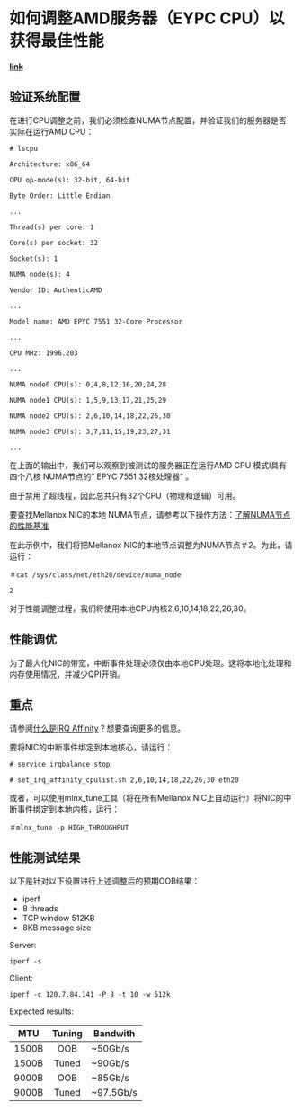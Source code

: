 # 如何调整AMD服务器（EYPC CPU）以获得最佳性能

[**link**](https://community.mellanox.com/s/article/how-to-tune-an-amd-server--eypc-cpu--for-maximum-performance)

## 验证系统配置

在进行CPU调整之前，我们必须检查NUMA节点配置，并验证我们的服务器是否实际在运行AMD CPU：

    # lscpu

    Architecture: x86_64

    CPU op-mode(s): 32-bit, 64-bit

    Byte Order: Little Endian

    ...

    Thread(s) per core: 1

    Core(s) per socket: 32

    Socket(s): 1

    NUMA node(s): 4

    Vendor ID: AuthenticAMD

    ...

    Model name: AMD EPYC 7551 32-Core Processor

    ...

    CPU MHz: 1996.203

    ...

    NUMA node0 CPU(s): 0,4,8,12,16,20,24,28

    NUMA node1 CPU(s): 1,5,9,13,17,21,25,29

    NUMA node2 CPU(s): 2,6,10,14,18,22,26,30

    NUMA node3 CPU(s): 3,7,11,15,19,23,27,31

    ...

在上面的输出中，我们可以观察到被测试的服务器正在运行AMD CPU 模式l具有四个八核 NUMA节点的“ EPYC 7551 32核处理器” 。

由于禁用了超线程，因此总共只有32个CPU（物理和逻辑）可用。

要查找Mellanox NIC的本地 NUMA节点，请参考以下操作方法：[了解NUMA节点的性能基准](https://community.mellanox.com/s/article/understanding-numa-node-for-performance-benchmarks)

在此示例中，我们将把Mellanox NIC的本地节点调整为NUMA节点＃2。为此，请运行：

    ＃cat /sys/class/net/eth20/device/numa_node

    2

对于性能调整过程，我们将使用本地CPU内核2,6,10,14,18,22,26,30。

## 性能调优

为了最大化NIC的带宽，中断事件处理必须仅由本地CPU处理。这将本地化处理和内存使用情况，并减少QPI开销。


## 重点
请参阅[什么是IRQ Affinity](https://community.mellanox.com/s/article/what-is-irq-affinity-x)？想要查询更多的信息。

要将NIC的中断事件绑定到本地核心，请运行：

    # service irqbalance stop

    # set_irq_affinity_cpulist.sh 2,6,10,14,18,22,26,30 eth20

或者，可以使用mlnx_tune工具（将在所有Mellanox NIC上自动运行）将NIC的中断事件绑定到本地内核，运行：

    ＃mlnx_tune -p HIGH_THROUGHPUT

## 性能测试结果

以下是针对以下设置进行上述调整后的预期OOB结果：

- iperf
- 8 threads
- TCP window 512KB
- 8KB message size

Server:

    iperf -s

Client:

    iperf -c 120.7.84.141 -P 8 -t 10 -w 512k

 

Expected results:

MTU|Tuning|Bandwith
---|:--:|---
1500B|OOB|~50Gb/s
1500B|Tuned|~90Gb/s
9000B|OOB|~85Gb/s
9000B|Tuned|~97.5Gb/s